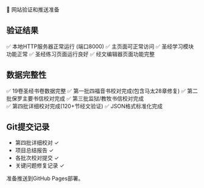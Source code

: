 🚀 网站验证和推送准备

## 验证结果
✅ 本地HTTP服务器正常运行 (端口8000)
✅ 主页面可正常访问
✅ 圣经学习模块功能正常
✅ 圣经练习页面运行良好
✅ 经文编辑器页面功能完整

## 数据完整性
✅ 19卷圣经书卷数据完整
✅ 第一批四福音书校对完成(包含马太28章修复)
✅ 第二批保罗主要书信校对完成
✅ 第三批监狱/教牧书信校对完成  
✅ 第四批详细校对完成(120+节经文验证)
✅ JSON格式标准化完成

## Git提交记录
- 第四批详细校对 ✓
- 项目总结报告 ✓
- 各批次校对提交 ✓
- 关键问题修复记录 ✓

准备推送到GitHub Pages部署。
